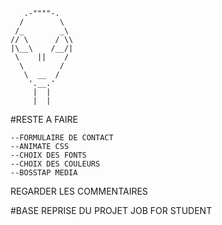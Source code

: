        .-""""-.        
      /        \      
     /_        _\    
    // \      / \\ 
    |\__\    /__/|  
     \    ||    /    
      \        /     
       \  __  /       
        '.__.'         
         |  |            
         |  | 

#RESTE A FAIRE

	--FORMULAIRE DE CONTACT
	--ANIMATE CSS
	--CHOIX DES FONTS
	--CHOIX DES COULEURS
	--BOSSTAP MEDIA

REGARDER LES COMMENTAIRES
<!--****************************-->




#BASE REPRISE DU PROJET JOB FOR STUDENT